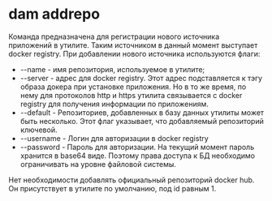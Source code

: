 # dam addrepo

Команда предназначена для регистрации нового источника приложений в утилите.
Таким источником в данный момент выступает docker registry.
При добавлении нового источника используются флаги:
* --name - имя репозитория, используемое в утилите; 
* --server - адрес для docker registry.
Этот адрес подставляется к тэгу образа докера при установке приложения. 
Но в то же время, по нему для протоколов http и https утилита связывается с docker registry для получения информации по приложениям.
* --default - Репозиториев, добавленных в базу данных утилиты может быть несколько.
Этот флаг указывает, что добавляемый репозиторий ключевой.
* --username - Логин для авторизации в docker registry
* --password - Пароль для авторизации. На текущий момент пароль хранится в base64 виде.
Поэтому права доступа к БД необходимо ограничивать на уровне файловой системы.

Нет необходимости добавлять официальный репозиторий docker hub.
Он присутствует в утилите по умолчанию, под id равным 1.